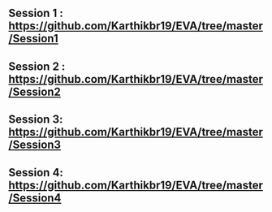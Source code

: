 ## Session 1 : https://github.com/Karthikbr19/EVA/tree/master/Session1

## Session 2 : https://github.com/Karthikbr19/EVA/tree/master/Session2

## Session 3: https://github.com/Karthikbr19/EVA/tree/master/Session3

## Session 4: https://github.com/Karthikbr19/EVA/tree/master/Session4
 
